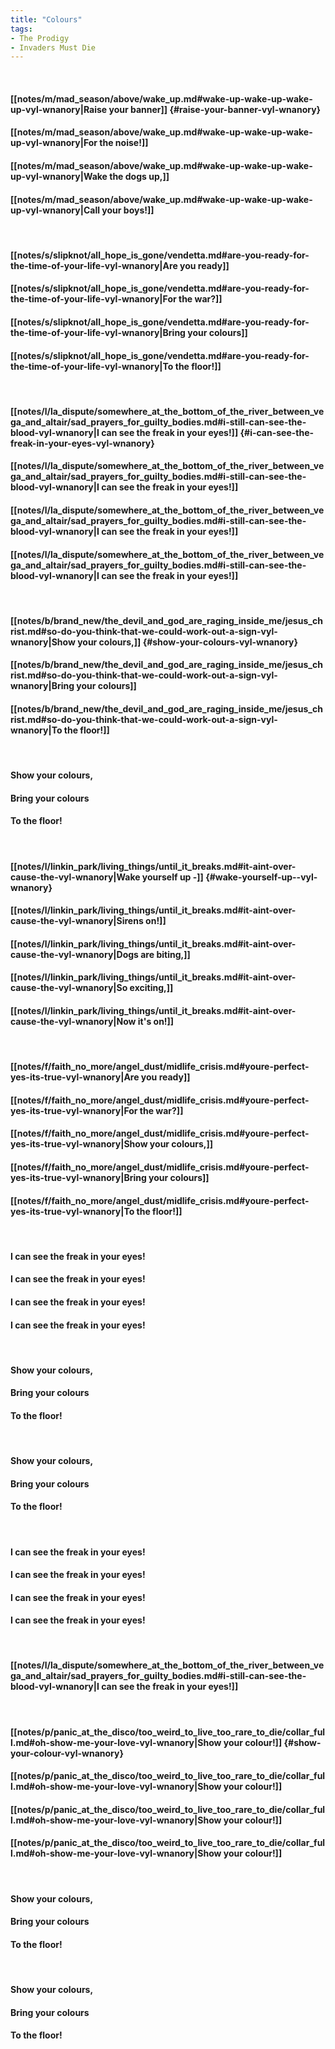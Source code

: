 ```yaml
---
title: "Colours"
tags:
- The Prodigy
- Invaders Must Die
---
```

&nbsp;
#### [[notes/m/mad_season/above/wake_up.md#wake-up-wake-up-wake-up-vyl-wnanory|Raise your banner]] {#raise-your-banner-vyl-wnanory}
#### [[notes/m/mad_season/above/wake_up.md#wake-up-wake-up-wake-up-vyl-wnanory|For the noise!]]
#### [[notes/m/mad_season/above/wake_up.md#wake-up-wake-up-wake-up-vyl-wnanory|Wake the dogs up,]]
#### [[notes/m/mad_season/above/wake_up.md#wake-up-wake-up-wake-up-vyl-wnanory|Call your boys!]]
&nbsp;
#### [[notes/s/slipknot/all_hope_is_gone/vendetta.md#are-you-ready-for-the-time-of-your-life-vyl-wnanory|Are you ready]]
#### [[notes/s/slipknot/all_hope_is_gone/vendetta.md#are-you-ready-for-the-time-of-your-life-vyl-wnanory|For the war?]]
#### [[notes/s/slipknot/all_hope_is_gone/vendetta.md#are-you-ready-for-the-time-of-your-life-vyl-wnanory|Bring your colours]]
#### [[notes/s/slipknot/all_hope_is_gone/vendetta.md#are-you-ready-for-the-time-of-your-life-vyl-wnanory|To the floor!]]
&nbsp;
#### [[notes/l/la_dispute/somewhere_at_the_bottom_of_the_river_between_vega_and_altair/sad_prayers_for_guilty_bodies.md#i-still-can-see-the-blood-vyl-wnanory|I can see the freak in your eyes!]] {#i-can-see-the-freak-in-your-eyes-vyl-wnanory}
#### [[notes/l/la_dispute/somewhere_at_the_bottom_of_the_river_between_vega_and_altair/sad_prayers_for_guilty_bodies.md#i-still-can-see-the-blood-vyl-wnanory|I can see the freak in your eyes!]]
#### [[notes/l/la_dispute/somewhere_at_the_bottom_of_the_river_between_vega_and_altair/sad_prayers_for_guilty_bodies.md#i-still-can-see-the-blood-vyl-wnanory|I can see the freak in your eyes!]]
#### [[notes/l/la_dispute/somewhere_at_the_bottom_of_the_river_between_vega_and_altair/sad_prayers_for_guilty_bodies.md#i-still-can-see-the-blood-vyl-wnanory|I can see the freak in your eyes!]]
&nbsp;
#### [[notes/b/brand_new/the_devil_and_god_are_raging_inside_me/jesus_christ.md#so-do-you-think-that-we-could-work-out-a-sign-vyl-wnanory|Show your colours,]] {#show-your-colours-vyl-wnanory}
#### [[notes/b/brand_new/the_devil_and_god_are_raging_inside_me/jesus_christ.md#so-do-you-think-that-we-could-work-out-a-sign-vyl-wnanory|Bring your colours]]
#### [[notes/b/brand_new/the_devil_and_god_are_raging_inside_me/jesus_christ.md#so-do-you-think-that-we-could-work-out-a-sign-vyl-wnanory|To the floor!]]
&nbsp;
#### Show your colours,
#### Bring your colours
#### To the floor!
&nbsp;
#### [[notes/l/linkin_park/living_things/until_it_breaks.md#it-aint-over-cause-the-vyl-wnanory|Wake yourself up -]] {#wake-yourself-up--vyl-wnanory}
#### [[notes/l/linkin_park/living_things/until_it_breaks.md#it-aint-over-cause-the-vyl-wnanory|Sirens on!]]
#### [[notes/l/linkin_park/living_things/until_it_breaks.md#it-aint-over-cause-the-vyl-wnanory|Dogs are biting,]]
#### [[notes/l/linkin_park/living_things/until_it_breaks.md#it-aint-over-cause-the-vyl-wnanory|So exciting,]]
#### [[notes/l/linkin_park/living_things/until_it_breaks.md#it-aint-over-cause-the-vyl-wnanory|Now it's on!]]
&nbsp;
#### [[notes/f/faith_no_more/angel_dust/midlife_crisis.md#youre-perfect-yes-its-true-vyl-wnanory|Are you ready]]
#### [[notes/f/faith_no_more/angel_dust/midlife_crisis.md#youre-perfect-yes-its-true-vyl-wnanory|For the war?]]
#### [[notes/f/faith_no_more/angel_dust/midlife_crisis.md#youre-perfect-yes-its-true-vyl-wnanory|Show your colours,]]
#### [[notes/f/faith_no_more/angel_dust/midlife_crisis.md#youre-perfect-yes-its-true-vyl-wnanory|Bring your colours]]
#### [[notes/f/faith_no_more/angel_dust/midlife_crisis.md#youre-perfect-yes-its-true-vyl-wnanory|To the floor!]]
&nbsp;
#### I can see the freak in your eyes!
#### I can see the freak in your eyes!
#### I can see the freak in your eyes!
#### I can see the freak in your eyes!
&nbsp;
#### Show your colours,
#### Bring your colours
#### To the floor!
&nbsp;
#### Show your colours,
#### Bring your colours
#### To the floor!
&nbsp;
#### I can see the freak in your eyes!
#### I can see the freak in your eyes!
#### I can see the freak in your eyes!
#### I can see the freak in your eyes!
&nbsp;
#### [[notes/l/la_dispute/somewhere_at_the_bottom_of_the_river_between_vega_and_altair/sad_prayers_for_guilty_bodies.md#i-still-can-see-the-blood-vyl-wnanory|I can see the freak in your eyes!]]
&nbsp;
#### [[notes/p/panic_at_the_disco/too_weird_to_live_too_rare_to_die/collar_full.md#oh-show-me-your-love-vyl-wnanory|Show your colour!]] {#show-your-colour-vyl-wnanory}
#### [[notes/p/panic_at_the_disco/too_weird_to_live_too_rare_to_die/collar_full.md#oh-show-me-your-love-vyl-wnanory|Show your colour!]]
#### [[notes/p/panic_at_the_disco/too_weird_to_live_too_rare_to_die/collar_full.md#oh-show-me-your-love-vyl-wnanory|Show your colour!]]
#### [[notes/p/panic_at_the_disco/too_weird_to_live_too_rare_to_die/collar_full.md#oh-show-me-your-love-vyl-wnanory|Show your colour!]]
&nbsp;
#### Show your colours,
#### Bring your colours
#### To the floor!
&nbsp;
#### Show your colours,
#### Bring your colours
#### To the floor!
